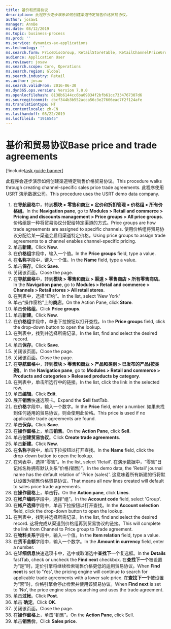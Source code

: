 ```yaml
---
title: 基价和贸易协议
description: 此程序会逐步演示如何创建渠道特定销售价格贸易协议。
author: josaw1
manager: AnnBe
ms.date: 08/12/2019
ms.topic: business-process
ms.prod: ''
ms.service: dynamics-ax-applications
ms.technology: ''
ms.search.form: PriceDiscGroup, RetailStoreTable, RetailChannelPriceGroup, EcoResProductDetailsExtended, PriceDiscAdmTable, PriceDiscAdm
audience: Application User
ms.reviewer: josaw
ms.search.scope: Core, Operations
ms.search.region: Global
ms.search.industry: Retail
ms.author: josaw
ms.search.validFrom: 2016-06-30
ms.dyn365.ops.version: Version 7.0.0
ms.openlocfilehash: 8138b6144cc6ba09834f2bfb61cc7334767307d6
ms.sourcegitcommit: cbcf344b3b552acca56c3e27606eac7f2f124afe
ms.translationtype: HT
ms.contentlocale: zh-CN
ms.lasthandoff: 08/22/2019
ms.locfileid: "1916545"
---
```

# <a name="base-price-and-trade-agreements"></a><span data-ttu-id="f8a93-103">基价和贸易协议</span><span class="sxs-lookup"><span data-stu-id="f8a93-103">Base price and trade agreements</span></span>

[!include[task guide banner](../includes/task-guide-banner.md)]

<span data-ttu-id="f8a93-104">此程序会逐步演示如何创建渠道特定销售价格贸易协议。</span><span class="sxs-lookup"><span data-stu-id="f8a93-104">This procedure walks through creating channel-specific sales price trade agreements.</span></span> <span data-ttu-id="f8a93-105">此程序使用 USRT 演示数据公司。</span><span class="sxs-lookup"><span data-stu-id="f8a93-105">This procedure uses the USRT demo data company.</span></span>

1. <span data-ttu-id="f8a93-106">在**导航窗格**中，转到**模块 > 零售和商业 > 定价和折扣管理 > 价格组 > 所有价格组**。</span><span class="sxs-lookup"><span data-stu-id="f8a93-106">In the **Navigation pane**, go to **Modules > Retail and commerce > Pricing and discounts management > Price groups > All price groups**.</span></span> <span data-ttu-id="f8a93-107">价格组是一种将贸易协议分配给特定渠道的方式。</span><span class="sxs-lookup"><span data-stu-id="f8a93-107">Price groups are how trade agreements are assigned to specific channels.</span></span> <span data-ttu-id="f8a93-108">使用价格组将贸易协议分配给某一渠道会启用渠道特定价格。</span><span class="sxs-lookup"><span data-stu-id="f8a93-108">Using price groups to assign trade agreements to a channel enables channel-specific pricing.</span></span>  
2. <span data-ttu-id="f8a93-109">单击**新建**。</span><span class="sxs-lookup"><span data-stu-id="f8a93-109">Click **New**.</span></span>
3. <span data-ttu-id="f8a93-110">在**价格组**字段中，输入一个值。</span><span class="sxs-lookup"><span data-stu-id="f8a93-110">In the **Price groups** field, type a value.</span></span>
4. <span data-ttu-id="f8a93-111">在**名称**字段中，键入一个值。</span><span class="sxs-lookup"><span data-stu-id="f8a93-111">In the **Name** field, type a value.</span></span>
5. <span data-ttu-id="f8a93-112">单击**保存**。</span><span class="sxs-lookup"><span data-stu-id="f8a93-112">Click **Save**.</span></span>
6. <span data-ttu-id="f8a93-113">关闭该页面。</span><span class="sxs-lookup"><span data-stu-id="f8a93-113">Close the page.</span></span>
7. <span data-ttu-id="f8a93-114">在**导航窗格**中，转到**模块 > 零售和商业 > 渠道 > 零售商店 > 所有零售商店**。</span><span class="sxs-lookup"><span data-stu-id="f8a93-114">In the **Navigation pane**, go to **Modules > Retail and commerce > Channels > Retail stores > All retail stores**.</span></span>
8. <span data-ttu-id="f8a93-115">在列表中，选择“纽约”。</span><span class="sxs-lookup"><span data-stu-id="f8a93-115">In the list, select 'New York'</span></span>
9. <span data-ttu-id="f8a93-116">单击“操作窗格”上的**商店**。</span><span class="sxs-lookup"><span data-stu-id="f8a93-116">On the Action Pane, click **Store**.</span></span>
10. <span data-ttu-id="f8a93-117">单击**价格组**。</span><span class="sxs-lookup"><span data-stu-id="f8a93-117">Click **Price groups**.</span></span>
11. <span data-ttu-id="f8a93-118">单击**新建**。</span><span class="sxs-lookup"><span data-stu-id="f8a93-118">Click **New**.</span></span>
12. <span data-ttu-id="f8a93-119">在**价格组**字段中，单击下拉按钮以打开查找。</span><span class="sxs-lookup"><span data-stu-id="f8a93-119">In the **Price groups** field, click the drop-down button to open the lookup.</span></span>
13. <span data-ttu-id="f8a93-120">在列表中，找到并选择所需记录。</span><span class="sxs-lookup"><span data-stu-id="f8a93-120">In the list, find and select the desired record.</span></span>
14. <span data-ttu-id="f8a93-121">单击**保存**。</span><span class="sxs-lookup"><span data-stu-id="f8a93-121">Click **Save**.</span></span>
15. <span data-ttu-id="f8a93-122">关闭该页面。</span><span class="sxs-lookup"><span data-stu-id="f8a93-122">Close the page.</span></span>
16. <span data-ttu-id="f8a93-123">关闭该页面。</span><span class="sxs-lookup"><span data-stu-id="f8a93-123">Close the page.</span></span>
17. <span data-ttu-id="f8a93-124">在**导航窗格**中，转到**模块 > 零售和商业 > 产品和类别 > 已发布的产品(按类别)**。</span><span class="sxs-lookup"><span data-stu-id="f8a93-124">In the **Navigation pane**, go to **Modules > Retail and commerce > Products and categories > Released products by category**.</span></span>
18. <span data-ttu-id="f8a93-125">在列表中，单击所选行中的链接。</span><span class="sxs-lookup"><span data-stu-id="f8a93-125">In the list, click the link in the selected row.</span></span>
19. <span data-ttu-id="f8a93-126">单击**编辑**。</span><span class="sxs-lookup"><span data-stu-id="f8a93-126">Click **Edit**.</span></span>
20. <span data-ttu-id="f8a93-127">展开**销售**快速选项卡。</span><span class="sxs-lookup"><span data-stu-id="f8a93-127">Expand the **Sell** fastTab.</span></span>
21. <span data-ttu-id="f8a93-128">在**价格**字段中，输入一个数字。</span><span class="sxs-lookup"><span data-stu-id="f8a93-128">In the **Price** field, enter a number.</span></span> <span data-ttu-id="f8a93-129">如果未找到任何适用的贸易协议，则会使用此价格。</span><span class="sxs-lookup"><span data-stu-id="f8a93-129">This price is used if no applicable trade agreements are found.</span></span>  
22. <span data-ttu-id="f8a93-130">单击**保存**。</span><span class="sxs-lookup"><span data-stu-id="f8a93-130">Click **Save**.</span></span>
23. <span data-ttu-id="f8a93-131">在**操作窗格**上，单击**销售**。</span><span class="sxs-lookup"><span data-stu-id="f8a93-131">On the **Action Pane**, click **Sell**.</span></span>
24. <span data-ttu-id="f8a93-132">单击**创建贸易协议**。</span><span class="sxs-lookup"><span data-stu-id="f8a93-132">Click **Create trade agreements**.</span></span>
25. <span data-ttu-id="f8a93-133">单击**新建**。</span><span class="sxs-lookup"><span data-stu-id="f8a93-133">Click **New**.</span></span>
26. <span data-ttu-id="f8a93-134">在**名称**字段中，单击下拉按钮以打开查找。</span><span class="sxs-lookup"><span data-stu-id="f8a93-134">In the **Name** field, click the drop-down button to open the lookup.</span></span>
27. <span data-ttu-id="f8a93-135">在列表中，选择“零售”。</span><span class="sxs-lookup"><span data-stu-id="f8a93-135">In the list, select 'Retail'.</span></span> <span data-ttu-id="f8a93-136">在演示数据中，“零售”日记帐名称拥有默认关系“价格(销售)”。</span><span class="sxs-lookup"><span data-stu-id="f8a93-136">In the demo data, the 'Retail' journal name has the default relation of 'Price (sales)'.</span></span> <span data-ttu-id="f8a93-137">这意味着所有新建的行将默认设置为销售价格贸易协议。</span><span class="sxs-lookup"><span data-stu-id="f8a93-137">That means all new lines created will default to sales price trade agreements.</span></span>  
28. <span data-ttu-id="f8a93-138">在**操作窗格**上，单击**行**。</span><span class="sxs-lookup"><span data-stu-id="f8a93-138">On the **Action pane**, click **Lines**.</span></span>
29. <span data-ttu-id="f8a93-139">在**帐户编码**字段中，选择“组”。</span><span class="sxs-lookup"><span data-stu-id="f8a93-139">In the **Account code** field, select 'Group'.</span></span>
30. <span data-ttu-id="f8a93-140">在**帐户选择**字段中，单击下拉按钮以打开查找。</span><span class="sxs-lookup"><span data-stu-id="f8a93-140">In the **Account selection** field, click the drop-down button to open the lookup.</span></span>
31. <span data-ttu-id="f8a93-141">在列表中，找到并选择所需记录。</span><span class="sxs-lookup"><span data-stu-id="f8a93-141">In the list, find and select the desired record.</span></span> <span data-ttu-id="f8a93-142">这将完成从渠道到价格组再到贸易协议的链接。</span><span class="sxs-lookup"><span data-stu-id="f8a93-142">This will complete the link from Channel to Price group to Trade agreement.</span></span>  
32. <span data-ttu-id="f8a93-143">在**物料关系**字段中，输入一个值。</span><span class="sxs-lookup"><span data-stu-id="f8a93-143">In the **Item relation** field, type a value.</span></span>
33. <span data-ttu-id="f8a93-144">在**货币金额**字段中，输入一个数字。</span><span class="sxs-lookup"><span data-stu-id="f8a93-144">In the **Amount in currency** field, enter a number.</span></span>
34. <span data-ttu-id="f8a93-145">在**详细信息**快速选项卡中，选中或取消选中**查找下一个**复选框。</span><span class="sxs-lookup"><span data-stu-id="f8a93-145">In the **Details** fastTab, check or uncheck the **Find next** checkbox.</span></span> <span data-ttu-id="f8a93-146">在**查找下一个**被设置为“是”时，定价引擎将继续检索销售价格更低的适用贸易协议。</span><span class="sxs-lookup"><span data-stu-id="f8a93-146">When **Find next** is set to 'Yes', the pricing engine will continue to search for applicable trade agreements with a lower sale price.</span></span> <span data-ttu-id="f8a93-147">在**查找下一个**被设置为“否”时，价格引擎会停止检索并使用该贸易协议。</span><span class="sxs-lookup"><span data-stu-id="f8a93-147">When **Find next** is set to 'No', the price engine stops searching and uses the trade agreement.</span></span>  
35. <span data-ttu-id="f8a93-148">单击**过帐**。</span><span class="sxs-lookup"><span data-stu-id="f8a93-148">Click **Post**.</span></span>
36. <span data-ttu-id="f8a93-149">单击 **确定**。</span><span class="sxs-lookup"><span data-stu-id="f8a93-149">Click **OK**.</span></span>
37. <span data-ttu-id="f8a93-150">关闭该页面。</span><span class="sxs-lookup"><span data-stu-id="f8a93-150">Close the page.</span></span>
38. <span data-ttu-id="f8a93-151">在**操作窗格**上，单击“销售”。</span><span class="sxs-lookup"><span data-stu-id="f8a93-151">On the **Action Pane**, click Sell.</span></span>
39. <span data-ttu-id="f8a93-152">单击**销售价**。</span><span class="sxs-lookup"><span data-stu-id="f8a93-152">Click **Sales price**.</span></span>

